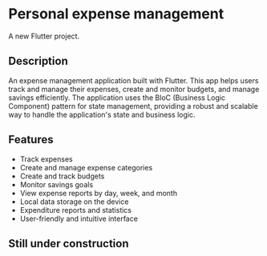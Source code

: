 # Personal expense management

A new Flutter project.

## Description

An expense management application built with Flutter. This app helps users track and manage their expenses, create and monitor budgets, and manage savings efficiently. The application uses the BloC (Business Logic Component) pattern for state management, providing a robust and scalable way to handle the application's state and business logic.

## Features

- Track expenses
- Create and manage expense categories
- Create and track budgets
- Monitor savings goals
- View expense reports by day, week, and month
- Local data storage on the device
- Expenditure reports and statistics
- User-friendly and intuitive interface

## Still under construction
